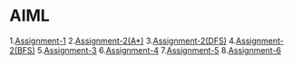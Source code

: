 # AIML
1.[Assignment-1](https://github.com/GollaChitraleka/AIML/blob/main/Assignment1.ipynb)
2.[Assignment-2(A*)](https://github.com/GollaChitraleka/AIML/blob/main/Assignment_2(A_).ipynb)
3.[Assignment-2(DFS)](https://github.com/GollaChitraleka/AIML/blob/main/Assignment_2(DFS).ipynb)
4.[Assignment-2(BFS)](https://github.com/GollaChitraleka/AIML/blob/main/Assignment_2(BFS).ipynb)
5.[Assignment-3](https://github.com/GollaChitraleka/AIML/blob/main/Assignment_3.ipynb)
6.[Assignment-4](https://github.com/GollaChitraleka/AIML/blob/main/Assignment_4.ipynb)
7.[Assignment-5](https://github.com/GollaChitraleka/AIML/blob/main/Assignment_5.ipynb)
8.[Assignment-6](https://github.com/GollaChitraleka/AIML/blob/main/Assignment6.ipynb)
